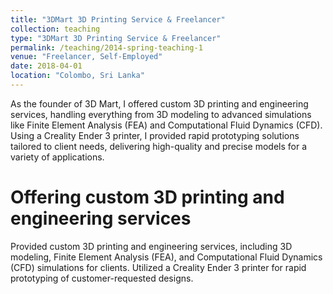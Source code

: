 ```yaml
---
title: "3DMart 3D Printing Service & Freelancer"
collection: teaching
type: "3DMart 3D Printing Service & Freelancer"
permalink: /teaching/2014-spring-teaching-1
venue: "Freelancer, Self-Employed"
date: 2018-04-01
location: "Colombo, Sri Lanka"
---
```


As the founder of 3D Mart, I offered custom 3D printing and engineering services, handling everything from 3D modeling to advanced simulations like Finite Element Analysis (FEA) and Computational Fluid Dynamics (CFD). Using a Creality Ender 3 printer, I provided rapid prototyping solutions tailored to client needs, delivering high-quality and precise models for a variety of applications.

Offering custom 3D printing and engineering services
======

Provided custom 3D printing and engineering services, including 3D modeling, Finite Element Analysis (FEA), and Computational Fluid Dynamics (CFD) simulations for clients. Utilized a Creality Ender 3 printer for rapid prototyping of customer-requested designs.
